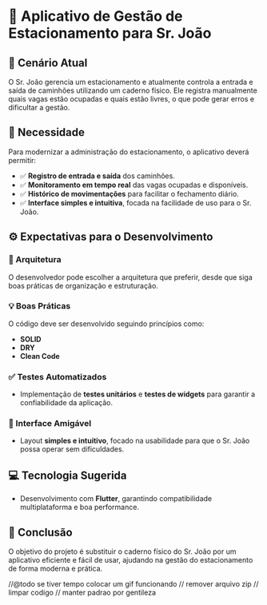 # 🚗 Aplicativo de Gestão de Estacionamento para Sr. João

## 📌 Cenário Atual

O Sr. João gerencia um estacionamento e atualmente controla a entrada e saída de caminhões utilizando um caderno físico. Ele registra manualmente quais vagas estão ocupadas e quais estão livres, o que pode gerar erros e dificultar a gestão.

## 🎯 Necessidade

Para modernizar a administração do estacionamento, o aplicativo deverá permitir:

- ✅ **Registro de entrada e saída** dos caminhões.
- ✅ **Monitoramento em tempo real** das vagas ocupadas e disponíveis.
- ✅ **Histórico de movimentações** para facilitar o fechamento diário.
- ✅ **Interface simples e intuitiva**, focada na facilidade de uso para o Sr. João.

## ⚙️ Expectativas para o Desenvolvimento

### 📂 Arquitetura
O desenvolvedor pode escolher a arquitetura que preferir, desde que siga boas práticas de organização e estruturação.

### 💡 Boas Práticas
O código deve ser desenvolvido seguindo princípios como:
- **SOLID**
- **DRY**
- **Clean Code**

### ✅ Testes Automatizados
- Implementação de **testes unitários** e **testes de widgets** para garantir a confiabilidade da aplicação.

### 🎨 Interface Amigável
- Layout **simples e intuitivo**, focado na usabilidade para que o Sr. João possa operar sem dificuldades.

## 💻 Tecnologia Sugerida
- Desenvolvimento com **Flutter**, garantindo compatibilidade multiplataforma e boa performance.

## 📌 Conclusão
O objetivo do projeto é substituir o caderno físico do Sr. João por um aplicativo eficiente e fácil de usar, ajudando na gestão do estacionamento de forma moderna e prática.

//@todo se tiver tempo colocar um gif funcionando
// remover arquivo zip
// limpar codigo
// manter padrao por gentileza

